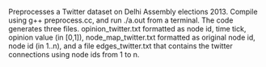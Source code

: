Preprocesses a Twitter dataset on Delhi Assembly elections 2013. Compile using g++ preprocess.cc, and run ./a.out from a terminal. The code generates three files.
opinion_twitter.txt formatted as node id, time tick, opinion value (in [0,1]), node_map_twitter.txt formatted as original node id, node id (in 1..n), and a file 
edges_twitter.txt that contains the twitter connections using node ids from 1 to n. 
